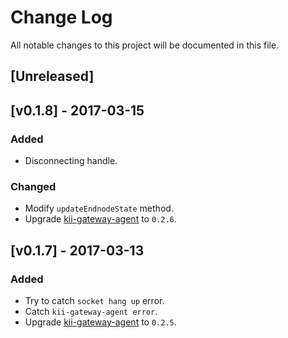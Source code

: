 # Change Log
All notable changes to this project will be documented in this file.

## [Unreleased]

## [v0.1.8] - 2017-03-15
### Added
- Disconnecting handle.

### Changed
- Modify `updateEndnodeState` method.
- Upgrade [kii-gateway-agent](https://github.com/ashramwen/kii-gateway-agent) to `0.2.6`.

## [v0.1.7] - 2017-03-13
### Added
- Try to catch `socket hang up` error.
- Catch `kii-gateway-agent error`.
- Upgrade [kii-gateway-agent](https://github.com/ashramwen/kii-gateway-agent) to `0.2.5`.
